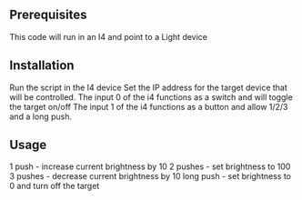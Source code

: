 ## Prerequisites

This code will run in an I4 and point to a Light device

## Installation

Run the script in the I4 device
Set the IP address for the target device that will be controlled.
The input 0 of the i4 functions as a switch and will toggle the target on/off
The input 1 of the i4 functions as a button and allow 1/2/3 and a long push.

## Usage

1 push - increase current brightness by 10
2 pushes - set brightness to 100
3 pushes - decrease current brightness by 10
long push - set brightness to 0 and turn off the target